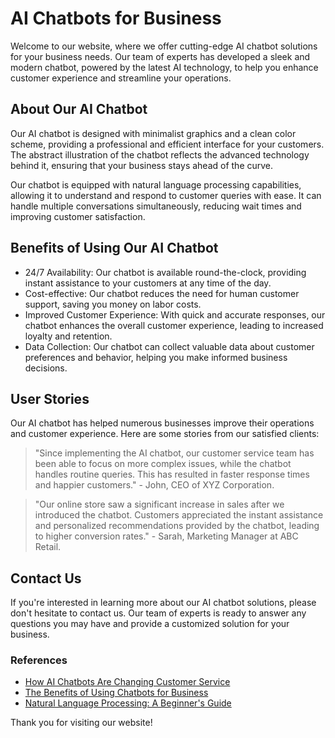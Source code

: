 <!--
Write me content for website with wallpaper which alt text is:

"An abstract illustration of an AI-powered chatbot, with sleek and modern graphics and a minimalist color scheme."

The name/title of the page should not be 1:1 copy of the alt text but rather a real content of the website which is using this wallpaper.

- Use markdown format 
- Start with the heading
- The content should look like a real website 
- Include real sections like references, contact, user stories, etc. use things relevant to the page purpose.
- Feel free to use structure like headings, bullets, numbering, blockquotes, paragraphs, horizontal lines, etc.
- You can use formatting like bold or _italic_
- You can include UTF-8 emojis
- Links should be only #hash anchors (and you can refer to the document itself)
- Do not include images
-->

<!--font:Poppins-->

# AI Chatbots for Business

Welcome to our website, where we offer cutting-edge AI chatbot solutions for your business needs. Our team of experts has developed a sleek and modern chatbot, powered by the latest AI technology, to help you enhance customer experience and streamline your operations.

## About Our AI Chatbot

Our AI chatbot is designed with minimalist graphics and a clean color scheme, providing a professional and efficient interface for your customers. The abstract illustration of the chatbot reflects the advanced technology behind it, ensuring that your business stays ahead of the curve.

Our chatbot is equipped with natural language processing capabilities, allowing it to understand and respond to customer queries with ease. It can handle multiple conversations simultaneously, reducing wait times and improving customer satisfaction.

## Benefits of Using Our AI Chatbot

- 24/7 Availability: Our chatbot is available round-the-clock, providing instant assistance to your customers at any time of the day.
- Cost-effective: Our chatbot reduces the need for human customer support, saving you money on labor costs.
- Improved Customer Experience: With quick and accurate responses, our chatbot enhances the overall customer experience, leading to increased loyalty and retention.
- Data Collection: Our chatbot can collect valuable data about customer preferences and behavior, helping you make informed business decisions.

## User Stories

Our AI chatbot has helped numerous businesses improve their operations and customer experience. Here are some stories from our satisfied clients:

> "Since implementing the AI chatbot, our customer service team has been able to focus on more complex issues, while the chatbot handles routine queries. This has resulted in faster response times and happier customers." - John, CEO of XYZ Corporation.

> "Our online store saw a significant increase in sales after we introduced the chatbot. Customers appreciated the instant assistance and personalized recommendations provided by the chatbot, leading to higher conversion rates." - Sarah, Marketing Manager at ABC Retail.

## Contact Us

If you're interested in learning more about our AI chatbot solutions, please don't hesitate to contact us. Our team of experts is ready to answer any questions you may have and provide a customized solution for your business.

### References

- [How AI Chatbots Are Changing Customer Service](#)
- [The Benefits of Using Chatbots for Business](#)
- [Natural Language Processing: A Beginner's Guide](#)

Thank you for visiting our website!

